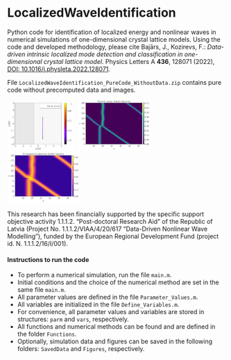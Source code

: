 # LocalizedWaveIdentification

Python code for identification of localized energy and nonlinear waves in numerical simulations of one-dimensional crystal lattice models. Using the code and developed methodology, please cite Bajārs, J., Kozirevs, F.: *Data-driven intrinsic localized mode detection and classification in one-dimensional crystal lattice model*. Physics Letters A **436**, 128071 (2022), [DOI: 10.1016/j.physleta.2022.128071](https://doi.org/10.1016/j.physleta.2022.128071).

File `LocalizedWaveIdentification_PureCode_WithoutData.zip` contains pure code without precomputed data and images.

<p float="left">
  <img src="figures/LLE_X_linear_Nsim1000Nd6.png" width="30%" /> &nbsp;    
  <img src="figures/particle_energy_density_Nsim1000Nd6.png" width="33%" /> &nbsp;   
  <img src="figures/normalized_localization_density_Nsim1000Nd6.png" width="33%" /> 
</p>

This research has been financially supported by the specific support objective activity 1.1.1.2. “Post-doctoral Research Aid” of the Republic of Latvia (Project No. 1.1.1.2/VIAA/4/20/617 “Data-Driven Nonlinear Wave Modelling”), funded by the European Regional Development Fund (project id. N. 1.1.1.2/16/I/001).

#### Instructions to run the code
- To perform a numerical simulation, run the file `main.m`.
- Initial conditions and the choice of the numerical method are set in the same file `main.m`.
- All parameter values are defined in the file `Parameter_Values.m`.
- All variables are initialized in the file `Define_Variables.m`. 
- For convenience, all parameter values and variables are stored in structures: `parm` and `vars`, respectively.
- All functions and numerical methods can be found and are defined in the folder `Functions`.
- Optionally, simulation data and figures can be saved in the following folders: `SavedData` and `Figures`, respectively.
